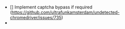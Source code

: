 - [] Implement captcha bypass if required
(https://github.com/ultrafunkamsterdam/undetected-chromedriver/issues/735)
- 

